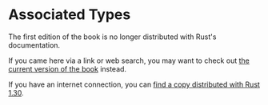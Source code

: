 # Associated Types

The first edition of the book is no longer distributed with Rust's documentation.

If you came here via a link or web search, you may want to check out [the current version of the book](../ch19-03-advanced-traits.html#specifying-placeholder-types-in-trait-definitions-with-associated-types) instead.

If you have an internet connection, you can [find a copy distributed with Rust 1.30](https://doc.rust-lang.org/1.30.0/book/first-edition/associated-types.html).
